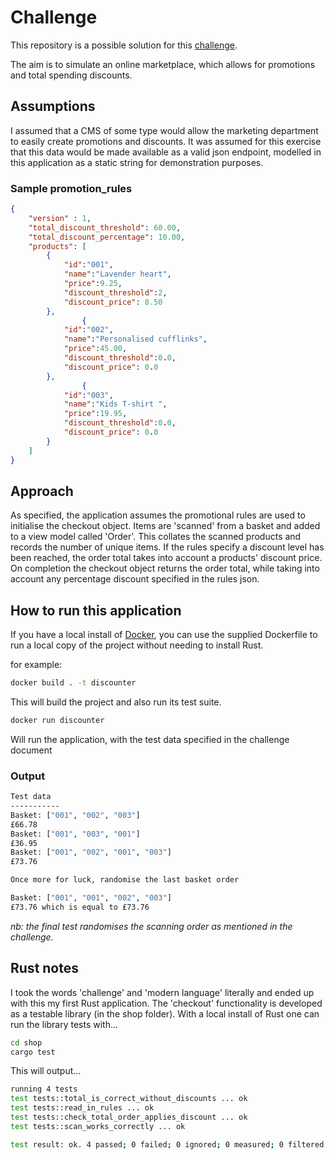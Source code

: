 # Challenge

This repository is a possible solution for this [challenge](https://github.com/Syft-Application/coding_challenge/blob/master/checkout.md).

The aim is to simulate an online marketplace, which allows for promotions and total spending discounts.

## Assumptions
I assumed that a CMS of some type would allow the marketing department to easily create promotions and discounts. 
It was assumed for this exercise that this data would be made available as a valid json endpoint, modelled in this
application as a static string for demonstration purposes. 

### Sample promotion_rules

```json
{
    "version" : 1,
    "total_discount_threshold": 60.00,
    "total_discount_percentage": 10.00,
    "products": [
        {
            "id":"001",
            "name":"Lavender heart",
            "price":9.25,
            "discount_threshold":2,
            "discount_price": 8.50
        },
                {
            "id":"002",
            "name":"Personalised cufflinks",
            "price":45.00,
            "discount_threshold":0.0,
            "discount_price": 0.0
        },
                {
            "id":"003",
            "name":"Kids T-shirt ",
            "price":19.95,
            "discount_threshold":0.0,
            "discount_price": 0.0
        }
    ]
}
```

## Approach
As specified, the application assumes the promotional rules are used to initialise the checkout object. Items are 'scanned' from a basket and added to a view model called 'Order'. This collates the scanned products and records the number of unique items. If the rules specify a discount level has been reached, the order total takes into account a products' discount price. On completion the checkout object returns the order total, while taking into account any percentage discount specified in the rules json.

## How to run this application
If you have a local install of [Docker](https://www.docker.com/products/docker-desktop), you can use the supplied Dockerfile to run a local copy of the project without needing to install Rust.

for example:

```bash
docker build . -t discounter
```
This will build the project and also run its test suite.

```bash
docker run discounter
```
Will run the application, with the test data specified in the challenge document

### Output
```bash
Test data
-----------
Basket: ["001", "002", "003"]
£66.78
Basket: ["001", "003", "001"]
£36.95
Basket: ["001", "002", "001", "003"]
£73.76

Once more for luck, randomise the last basket order

Basket: ["001", "001", "002", "003"]
£73.76 which is equal to £73.76
```

*nb: the final test randomises the scanning order as mentioned in the challenge.*

## Rust notes
I took the words 'challenge' and 'modern language' literally and ended up with this my first Rust application. The 'checkout' functionality is developed as a testable library (in the shop folder). With a local install of Rust one can run the library tests with...

```bash
cd shop
cargo test
```

This will output...

```bash
running 4 tests
test tests::total_is_correct_without_discounts ... ok
test tests::read_in_rules ... ok
test tests::check_total_order_applies_discount ... ok
test tests::scan_works_correctly ... ok

test result: ok. 4 passed; 0 failed; 0 ignored; 0 measured; 0 filtered out
```
